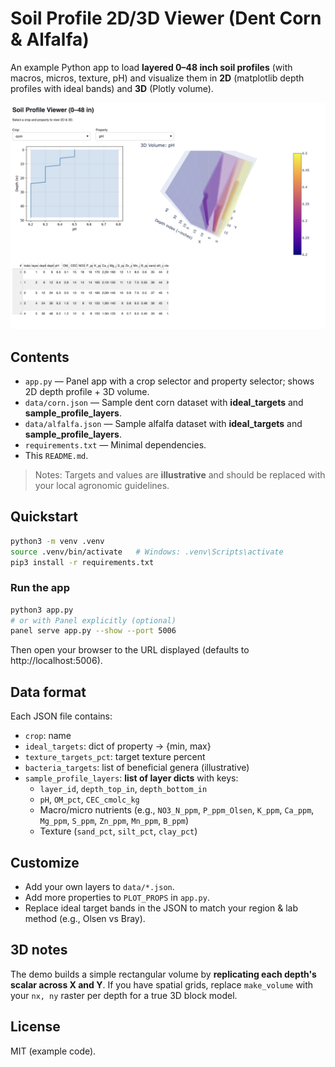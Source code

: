 
# Soil Profile 2D/3D Viewer (Dent Corn & Alfalfa)

An example Python app to load **layered 0–48 inch soil profiles** (with macros, micros, texture, pH)
and visualize them in **2D** (matplotlib depth profiles with ideal bands) and **3D** (Plotly volume).


![Soil profile 2D chart](data/example_chart.png)


## Contents

- `app.py` — Panel app with a crop selector and property selector; shows 2D depth profile + 3D volume.
- `data/corn.json` — Sample dent corn dataset with **ideal_targets** and **sample_profile_layers**.
- `data/alfalfa.json` — Sample alfalfa dataset with **ideal_targets** and **sample_profile_layers**.
- `requirements.txt` — Minimal dependencies.
- This `README.md`.

> Notes: Targets and values are **illustrative** and should be replaced with your local agronomic guidelines.

## Quickstart

```bash
python3 -m venv .venv
source .venv/bin/activate   # Windows: .venv\Scripts\activate
pip3 install -r requirements.txt
```

### Run the app

```bash
python3 app.py
# or with Panel explicitly (optional)
panel serve app.py --show --port 5006
```

Then open your browser to the URL displayed (defaults to http://localhost:5006).

## Data format

Each JSON file contains:
- `crop`: name
- `ideal_targets`: dict of property -> {min, max}
- `texture_targets_pct`: target texture percent
- `bacteria_targets`: list of beneficial genera (illustrative)
- `sample_profile_layers`: **list of layer dicts** with keys:
  - `layer_id`, `depth_top_in`, `depth_bottom_in`
  - `pH`, `OM_pct`, `CEC_cmolc_kg`
  - Macro/micro nutrients (e.g., `NO3_N_ppm`, `P_ppm_Olsen`, `K_ppm`, `Ca_ppm`, `Mg_ppm`, `S_ppm`, `Zn_ppm`, `Mn_ppm`, `B_ppm`)
  - Texture (`sand_pct`, `silt_pct`, `clay_pct`)

## Customize

- Add your own layers to `data/*.json`.
- Add more properties to `PLOT_PROPS` in `app.py`.
- Replace ideal target bands in the JSON to match your region & lab method (e.g., Olsen vs Bray).

## 3D notes

The demo builds a simple rectangular volume by **replicating each depth's scalar across X and Y**. If you have spatial grids,
replace `make_volume` with your `nx, ny` raster per depth for a true 3D block model.

## License

MIT (example code).

